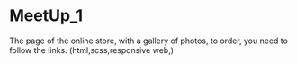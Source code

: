 # MeetUp_1
The page of the online store, with a gallery of photos, to order, you need to follow the links.
(html,scss,responsive web,)
